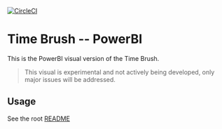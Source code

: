 [![CircleCI](https://circleci.com/gh/Microsoft/PowerBI-visuals-TimeBrush/tree/master.svg?style=svg)](https://circleci.com/gh/Microsoft/PowerBI-visuals-TimeBrush/tree/master)

# Time Brush -- PowerBI

This is the PowerBI visual version of the Time Brush.

> This visual is experimental and not actively being developed, only major issues will be addressed.

## Usage
See the root [README](../../README.md)

